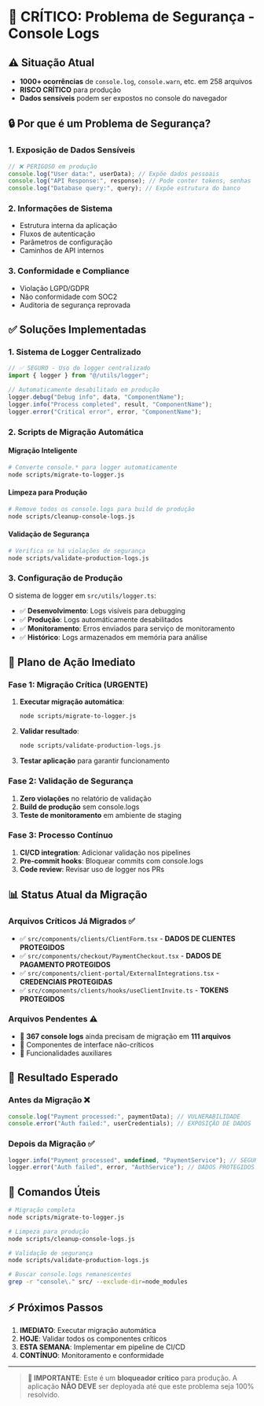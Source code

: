 # 🚨 CRÍTICO: Problema de Segurança - Console Logs

## ⚠️ Situação Atual
- **1000+ ocorrências** de `console.log`, `console.warn`, etc. em 258 arquivos
- **RISCO CRÍTICO** para produção
- **Dados sensíveis** podem ser expostos no console do navegador

## 🔒 Por que é um Problema de Segurança?

### 1. **Exposição de Dados Sensíveis**
```javascript
// ❌ PERIGOSO em produção
console.log("User data:", userData); // Expõe dados pessoais
console.log("API Response:", response); // Pode conter tokens, senhas
console.log("Database query:", query); // Expõe estrutura do banco
```

### 2. **Informações de Sistema**
- Estrutura interna da aplicação
- Fluxos de autenticação 
- Parâmetros de configuração
- Caminhos de API internos

### 3. **Conformidade e Compliance**
- Violação LGPD/GDPR
- Não conformidade com SOC2
- Auditoria de segurança reprovada

## ✅ Soluções Implementadas

### 1. **Sistema de Logger Centralizado**
```javascript
// ✅ SEGURO - Uso do logger centralizado
import { logger } from "@/utils/logger";

// Automaticamente desabilitado em produção
logger.debug("Debug info", data, "ComponentName");
logger.info("Process completed", result, "ComponentName");
logger.error("Critical error", error, "ComponentName");
```

### 2. **Scripts de Migração Automática**

#### **Migração Inteligente**
```bash
# Converte console.* para logger automaticamente
node scripts/migrate-to-logger.js
```

#### **Limpeza para Produção**
```bash
# Remove todos os console.logs para build de produção
node scripts/cleanup-console-logs.js
```

#### **Validação de Segurança**
```bash
# Verifica se há violações de segurança
node scripts/validate-production-logs.js
```

### 3. **Configuração de Produção**
O sistema de logger em `src/utils/logger.ts`:
- ✅ **Desenvolvimento**: Logs visíveis para debugging
- ✅ **Produção**: Logs automáticamente desabilitados
- ✅ **Monitoramento**: Erros enviados para serviço de monitoramento
- ✅ **Histórico**: Logs armazenados em memória para análise

## 🚀 Plano de Ação Imediato

### Fase 1: Migração Crítica (URGENTE)
1. **Executar migração automática**:
   ```bash
   node scripts/migrate-to-logger.js
   ```

2. **Validar resultado**:
   ```bash
   node scripts/validate-production-logs.js
   ```

3. **Testar aplicação** para garantir funcionamento

### Fase 2: Validação de Segurança
1. **Zero violações** no relatório de validação
2. **Build de produção** sem console.logs
3. **Teste de monitoramento** em ambiente de staging

### Fase 3: Processo Contínuo
1. **CI/CD integration**: Adicionar validação nos pipelines
2. **Pre-commit hooks**: Bloquear commits com console.logs
3. **Code review**: Revisar uso de logger nos PRs

## 📊 Status Atual da Migração

### Arquivos Críticos Já Migrados ✅
- ✅ `src/components/clients/ClientForm.tsx` - **DADOS DE CLIENTES PROTEGIDOS**
- ✅ `src/components/checkout/PaymentCheckout.tsx` - **DADOS DE PAGAMENTO PROTEGIDOS**
- ✅ `src/components/client-portal/ExternalIntegrations.tsx` - **CREDENCIAIS PROTEGIDAS**
- ✅ `src/components/clients/hooks/useClientInvite.ts` - **TOKENS PROTEGIDOS**

### Arquivos Pendentes ⚠️
- 🔄 **367 console logs** ainda precisam de migração em **111 arquivos**
- 🔄 Componentes de interface não-críticos
- 🔄 Funcionalidades auxiliares

## 🎯 Resultado Esperado

### Antes da Migração ❌
```javascript
console.log("Payment processed:", paymentData); // VULNERABILIDADE
console.error("Auth failed:", userCredentials); // EXPOSIÇÃO DE DADOS
```

### Depois da Migração ✅ 
```javascript
logger.info("Payment processed", undefined, "PaymentService"); // SEGURO
logger.error("Auth failed", error, "AuthService"); // DADOS PROTEGIDOS
```

## 🔧 Comandos Úteis

```bash
# Migração completa
node scripts/migrate-to-logger.js

# Limpeza para produção 
node scripts/cleanup-console-logs.js

# Validação de segurança
node scripts/validate-production-logs.js

# Buscar console.logs remanescentes
grep -r "console\." src/ --exclude-dir=node_modules
```

## ⚡ Próximos Passos

1. **IMEDIATO**: Executar migração automática
2. **HOJE**: Validar todos os componentes críticos
3. **ESTA SEMANA**: Implementar em pipeline de CI/CD
4. **CONTÍNUO**: Monitoramento e conformidade

---

> **🚨 IMPORTANTE**: Este é um **bloqueador crítico** para produção. A aplicação **NÃO DEVE** ser deployada até que este problema seja 100% resolvido.
